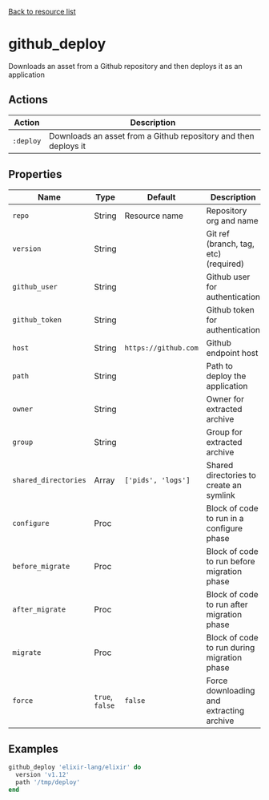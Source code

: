 [Back to resource list](../README.md#resources)

# github_deploy

Downloads an asset from a Github repository and then deploys it as an application

## Actions

| Action    | Description                                                     |
| --------- | --------------------------------------------------------------- |
| `:deploy` | Downloads an asset from a Github repository and then deploys it |

## Properties

| Name                 | Type            | Default              | Description                                 |
| -------------------- | --------------- | -------------------- | ------------------------------------------- |
| `repo`               | String          | Resource name        | Repository org and name                     |
| `version`            | String          |                      | Git ref (branch, tag, etc) (required)       |
| `github_user`        | String          |                      | Github user for authentication              |
| `github_token`       | String          |                      | Github token for authentication             |
| `host`               | String          | `https://github.com` | Github endpoint host                        |
| `path`               | String          |                      | Path to deploy the application              |
| `owner`              | String          |                      | Owner for extracted archive                 |
| `group`              | String          |                      | Group for extracted archive                 |
| `shared_directories` | Array           | `['pids', 'logs']`   | Shared directories to create an symlink     |
| `configure`          | Proc            |                      | Block of code to run in a configure phase   |
| `before_migrate`     | Proc            |                      | Block of code to run before migration phase |
| `after_migrate`      | Proc            |                      | Block of code to run after migration phase  |
| `migrate`            | Proc            |                      | Block of code to run during migration phase |
| `force`              | `true`, `false` | `false`              | Force downloading and extracting archive    |

## Examples

```ruby
github_deploy 'elixir-lang/elixir' do
  version 'v1.12'
  path '/tmp/deploy'
end
```
